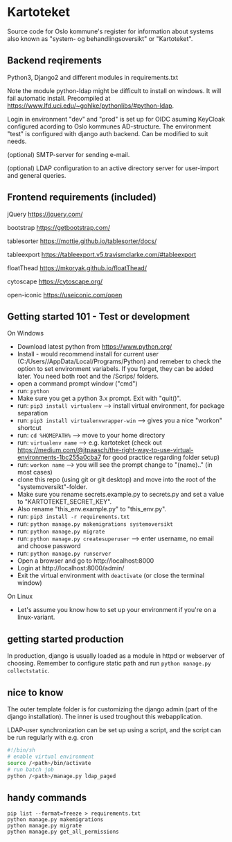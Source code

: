 # Kartoteket

Source code for Oslo kommune's register for information about systems
also known as "system- og behandlingsoversikt" or "Kartoteket".

## Backend reqirements
Python3, Django2 and different modules in requirements.txt

Note the module python-ldap might be difficult to install on windows. It will fail automatic install. Precompiled at https://www.lfd.uci.edu/~gohlke/pythonlibs/#python-ldap.

Login in environment "dev" and "prod" is set up for OIDC asuming KeyCloak configured acording to Oslo kommunes AD-structure. The environment "test" is configured with django auth backend. Can be modified to suit needs.

(optional) SMTP-server for sending e-mail.

(optional) LDAP configuration to an active directory server for user-import and general queries.

## Frontend requirements (included)
jQuery https://jquery.com/

bootstrap https://getbootstrap.com/

tablesorter https://mottie.github.io/tablesorter/docs/

tableexport https://tableexport.v5.travismclarke.com/#tableexport

floatThead https://mkoryak.github.io/floatThead/

cytoscape https://cytoscape.org/

open-iconic https://useiconic.com/open



## Getting started 101 - Test or development
On Windows
* Download latest python from https://www.python.org/
* Install - would recommend install for current user (C:/Users/<user>/AppData/Local/Programs/Python) and remeber to check the option to set environment variabels. If you forget, they can be added later. You need both root and the /Scrips/ folders.
* open a command prompt window ("cmd")
* run: ```python```
* Make sure you get a python 3.x prompt. Exit with "quit()".
* run: ```pip3 install virtualenv``` --> install virtual environment, for package separation
* run: ```pip3 install virtualenvwrapper-win``` --> gives you a nice "workon" shortcut
* run: ```cd %HOMEPATH%``` --> move to your home directory
* run: ```virtualenv name``` --> e.g. kartoteket (check out https://medium.com/@jtpaasch/the-right-way-to-use-virtual-environments-1bc255a0cba7 for good practice regarding folder setup)
* run: ```workon name``` --> you will see the prompt change to "(name).." (in most cases)
* clone this repo (using git or git desktop) and move into the root of the "systemoversikt"-folder.
* Make sure you rename secrets.example.py to secrets.py and set a value to "KARTOTEKET_SECRET_KEY".
* Also rename "this_env.example.py" to "this_env.py".
* run: ```pip3 install -r requirements.txt```
* run: ```python manage.py makemigrations systemoversikt```
* run: ```python manage.py migrate```
* run: ```python manage.py createsuperuser``` --> enter username, no email and choose password
* run: ```python manage.py runserver```
* Open a browser and go to http://localhost:8000
* Login at http://localhost:8000/admin/
* Exit the virtual environment with ```deactivate``` (or close the terminal window)

On Linux
* Let's assume you know how to set up your environment if you're on a linux-variant.

## getting started production
In production, django is usually loaded as a module in httpd or webserver of choosing.
Remember to configure static path and run ```python manage.py collectstatic```.


## nice to know
The outer template folder is for customizing the django admin (part of the django installation). The inner is used troughout this webapplication.

LDAP-user synchronization can be set up using a script, and the script can be run regularly with e.g. cron

``` bash
#!/bin/sh
# enable virtual environment
source /<path>/bin/activate
# run batch job
python /<path>/manage.py ldap_paged
```

## handy commands
```
pip list --format=freeze > requirements.txt
python manage.py makemigrations
python manage.py migrate
python manage.py get_all_permissions
```
